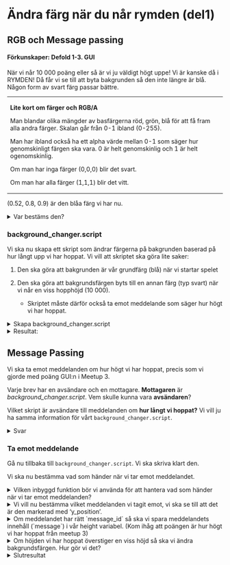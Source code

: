 # Ändra färg när du når rymden (del1)

## RGB och Message passing

#### Förkunskaper: Defold 1-3. GUI

När vi når 10 000 poäng eller så är vi ju väldigt högt uppe! Vi är kanske då i RYMDEN! Då får vi se till att byta bakgrunden så den inte längre är blå. Någon form av svart färg passar bättre.

<table><tbody><tr class="odd"><td><p><strong>Lite kort om färger och RGB/A</strong></p><p>Man blandar olika mängder av basfärgerna röd, grön, blå för att få fram alla andra färger. Skalan går från 0-1 ibland (0-255).</p><p>Man har ibland också ha ett alpha värde mellan 0-1 som säger hur genomskinligt färgen ska vara. 0 är helt genomskinlig och 1 är helt ogenomskinlig.</p><p>Om man har inga färger (0,0,0) blir det svart.</p><p>Om man har alla färger (1,1,1) blir det vitt.</p></td></tr></tbody></table>

(0.52, 0.8, 0.9) är den blåa färg vi har nu.
<details><summary> Var bestäms den?</summary>

-   Just nu görs det i `loader.script` i **init()**

    >`msg.post('@render:', 'clear_color', {color = vmath.vector4(0.52, 0.8, 0.9, 1)})`
    - Klipp bort den raden. (CTRL-X)
    - <details>
        <summary>
        Bygg och se vad som händer.
        </summary>
        Det blir svart. (Vi har ingen bakgrund färg), vi ska fixa detta senare.
        </details>
    </details>

### background_changer.script
Vi ska nu skapa ett skript som ändrar färgerna på bakgrunden baserad på hur långt upp vi har hoppat. Vi vill att skriptet ska göra lite saker:

1.  Den ska göra att bakgrunden är vår grundfärg (blå) när vi startar spelet

2.  Den ska göra att bakgrundsfärgen byts till en annan färg (typ svart) när vi når en viss hopphöjd (10 000).
    -   Skriptet måste därför också ta emot meddelande som säger hur högt vi har hoppat.
<details>
    <summary>
    Skapa background_changer.script
    </summary>
Skapa ett ett skript, `background_changer.script` så att det ligger så här:

> /gui/background_changer.script
-   Lägg till skriptet till **game.collection** som **Component File** under spelobjektet **/world**

    -  ID: background_changer

-   Öppna nu `background_changer.script`.

    1.  Ta bort de autogenererade funktionerna (behåll **init()** och **on_message()** om du vill)

    2.  börja med att deklarera variablerna sky, space, space_height, height och t.

        -   `sky` - en vektor som beskriver vår blåa färg

        -   `space` - en vektor som beskriver vår svarta färg

        -   `space_height` - Hur långt vi ska ha hoppat för att nå rymden (låt det vara en låg siffra, typ 100, medan man testar och ändra det till det man vill senare)

        -   `height` - hur långt vi har hoppat
    3.  Ändra bakgrunden till vår grundfärg, blå, när spelet startas. Det ska bara göras varje gång spelet startas om.
        <details>
        <summary>Var bör vi skriva det då?</summary>
        Görs i init()

        >`msg.post('@render:', 'clear_color', {color = sky})`
        
        Testa att färgen blir blå när du startar spelet.
        </details>

</details>

<details>
<summary>Resultat:</summary>
<img src="./media/byta_bakgrund_del1/media/image2.png" style="width:6.26772in;height:2.01389in" />
</details>



## Message Passing
Vi ska ta emot meddelanden om hur högt vi har hoppat, precis som vi gjorde med poäng GUI:n i Meetup 3. 

Varje brev har en avsändare och en mottagare. **Mottagaren** är *background_changer.script*. Vem skulle kunna vara **avsändaren**? 

Vilket skript är avsändare till meddelanden om **hur långt vi hoppat?** Vi vill ju ha samma information för vårt `background_changer.script`.

<details>
    <summary> 
    Svar
    </summary>
Avsändaren är:

>`points.script`

Öppna points.script och skicka ett meddelande med höjden av spelobjektet (världen) till `background_changer.script`.

> `msg.post('world\#background_changer', 'y_position', {points = -go.get_position().y})`

<img src="./media/byta_bakgrund_del1/media/image5.png" style="width:5.51563in;height:1.2301in" />
</details>

### Ta emot meddelande

Gå nu tillbaka till `background_changer.script`. Vi ska skriva klart den.

Vi ska nu bestämma vad som händer när vi tar emot meddelandet. 

<details>
<summary>
Vilken inbyggd funktion bör vi använda för att hantera vad som händer när vi tar emot meddelanden?
</summary>

>`on_message(self, message_id, message, sender)`
</details>


<details>
<summary>
Vi vill nu bestämma vilket meddelanden vi tagit emot, vi ska se till att det är den markerad med ‘y_position’.
</summary>

>`message_id == hash('y_position')`
</details>


<details>

<summary>
Om meddelandet har rätt `message_id` så ska vi spara meddelandets innehåll (`message`) i vår height variabel. (Kom ihåg att poängen är hur högt vi har hoppat från meetup 3)
</summary>

> `height = message.points`
</details>


<details>

<summary>
Om höjden vi har hoppat överstiger en viss höjd så ska vi ändra bakgrundsfärgen. Hur gör vi det?
</summary>
med if-sats och msg.post. Se bild
<img src="./media/byta_bakgrund_del1/media/image3.png" style="width:6.26772in;height:1.81944in" />

Testa att allt funkar, om inte se slutresultat bilden längre ner.
</details>

<details><summary>Slutresultat</summary>

<img src="./media/byta_bakgrund_del1/media/image1.png" style="width:6.26772in;height:3.83333in" />
</details>
